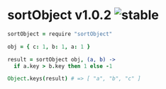 
# sortObject v1.0.2 ![stable](https://img.shields.io/badge/stability-stable-4EBA0F.svg?style=flat)

```coffee
sortObject = require "sortObject"

obj = { c: 1, b: 1, a: 1 }

result = sortObject obj, (a, b) ->
  if a.key > b.key then 1 else -1

Object.keys(result) # => [ "a", "b", "c" ]
```
